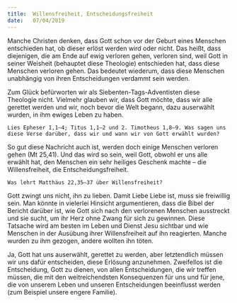 ```yaml
---
title:  Willensfreiheit, Entscheidungsfreiheit
date:   07/04/2019
---
```


Manche Christen denken, dass Gott schon vor der Geburt eines Menschen entschieden hat, ob dieser erlöst werden wird oder nicht. Das heißt, dass diejenigen, die am Ende auf ewig verloren gehen, verloren sind, weil Gott in seiner Weisheit (behauptet diese Theologie) entschieden hat, dass diese Menschen verloren gehen. Das bedeutet wiederum, dass diese Menschen unabhängig von ihren Entscheidungen verdammt sein werden.

Zum Glück befürworten wir als Siebenten-Tags-Adventisten diese Theologie nicht. Vielmehr glauben wir, dass Gott möchte, dass wir alle gerettet werden und wir, noch bevor die Welt begann, dazu auserwählt wurden, in ihm ewiges Leben zu haben.

`Lies Epheser 1,1–4; Titus 1,1–2 und 2. Timotheus 1,8–9. Was sagen uns diese Verse darüber, dass wir und wann wir von Gott erwählt wurden?`

So gut diese Nachricht auch ist, werden doch einige Menschen verloren gehen (Mt 25,41). Und das wird so sein, weil Gott, obwohl er uns alle erwählt hat, den Menschen ein sehr heiliges Geschenk machte – die Willensfreiheit, die Entscheidungsfreiheit.

`Was lehrt Matthäus 22,35–37 über Willensfreiheit?`

Gott zwingt uns nicht, ihn zu lieben. Damit Liebe Liebe ist, muss sie freiwillig sein. Man könnte in vielerlei Hinsicht argumentieren, dass die Bibel der Bericht darüber ist, wie Gott sich nach den verlorenen Menschen ausstreckt und sie sucht, um ihr Herz ohne Zwang für sich zu gewinnen. Diese Tatsache wird am besten im Leben und Dienst Jesu sichtbar und wie Menschen in der Ausübung ihrer Willensfreiheit auf ihn reagierten. Manche wurden zu ihm gezogen, andere wollten ihn töten.

Ja, Gott hat uns auserwählt, gerettet zu werden, aber letztendlich müssen wir uns dafür entscheiden, diese Erlösung anzunehmen. Zweifellos ist die Entscheidung, Gott zu dienen, von allen Entscheidungen, die wir treffen müssen, die mit den weitreichendsten Konsequenzen für uns und für jene, die von unserem Leben und unseren Entscheidungen beeinflusst werden (zum Beispiel unsere engere Familie).
